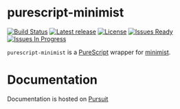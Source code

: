 # purescript-minimist

[![Build Status](https://travis-ci.org/mcoffin/purescript-minimist.svg?branch=master)](https://travis-ci.org/mcoffin/purescript-minimist)
[![Latest release](https://img.shields.io/github/tag/mcoffin/purescript-minimist.svg)](https://github.com/mcoffin/purescript-minimist/releases)
[![License](https://img.shields.io/github/license/mcoffin/purescript-minimist.svt)](https://github.com/mcoffin/purescript-minimist/blob/master/LICENSE)
[![Issues Ready](https://img.shields.io/waffle/label/mcoffin/purescript-minimist/ready.svg)](https://waffle.io/mcoffin/purescript-minimist)
[![Issues In Progress](https://img.shields.io/waffle/label/mcoffin/purescript-minimist/in%20progress.svg)](https://waffle.io/mcoffin/purescript-minimist)

`purescript-minimist` is a [PureScript](http://purescript.org) wrapper for [minimist](https://github.com/substack/minimist).

# Documentation

Documentation is hosted on [Pursuit](https://pursuit.purescript.org/packages/purescript-minimist)
